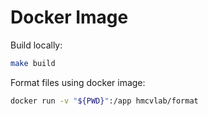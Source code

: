 # Docker Image

Build locally:

```bash
make build
```

Format files using docker image:

```bash
docker run -v "${PWD}":/app hmcvlab/format
```
